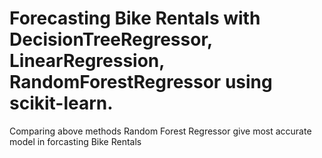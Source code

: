 # Forecasting Bike Rentals with DecisionTreeRegressor, LinearRegression, RandomForestRegressor using scikit-learn.
Comparing above methods Random Forest Regressor give most accurate model in forcasting Bike Rentals
